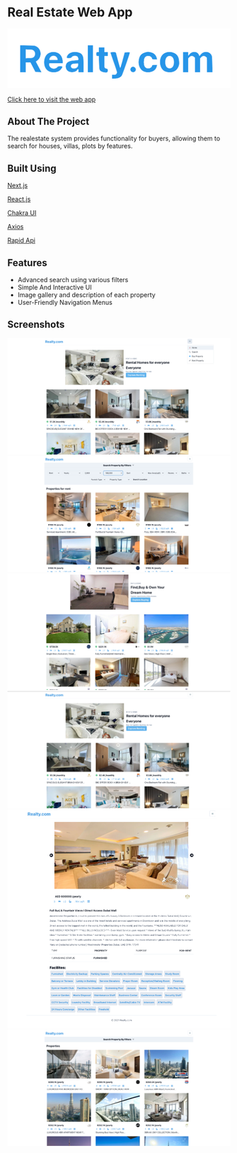 
# Real Estate Web App




![Logo](assets/readme/EstateLogo.png)

[Click here to visit the web app](https://realtycom-git-main-sanskar2001.vercel.app)

## About The Project
The  realestate  system  provides  functionality  for  buyers,  allowing them to search  for houses, villas, plots by  features.
## Built Using
[Next.js](https://nextjs.org/)

[React.js](https://reactjs.org/)

[Chakra UI](https://chakra-ui.com/guides/with-nextjs)

[Axios](https://axios-http.com/)

[Rapid Api](https://rapidapi.com/)
## Features

- Advanced search using various filters
- Simple And Interactive UI
- Image gallery and description of each property
- User-Friendly Navigation Menus


## Screenshots

![App Screenshot](assets/readme/SS1.png)
![App Screenshot](assets/readme/SS2.png)
![App Screenshot](assets/readme/SS3.png)
![App Screenshot](assets/readme/SS4.png)
![App Screenshot](assets/readme/SS5.png)
![App Screenshot](assets/readme/SS6.png)


